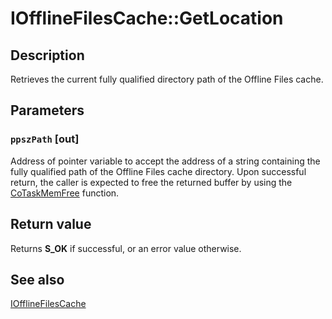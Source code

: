 # IOfflineFilesCache::GetLocation

## Description

Retrieves the current fully qualified directory path of the Offline Files cache.

## Parameters

### `ppszPath` [out]

Address of pointer variable to accept the address of a string containing the fully qualified path of the Offline Files cache directory. Upon successful return, the caller is expected to free the returned buffer by using the [CoTaskMemFree](https://learn.microsoft.com/windows/desktop/api/combaseapi/nf-combaseapi-cotaskmemfree) function.

## Return value

Returns **S_OK** if successful, or an error value otherwise.

## See also

[IOfflineFilesCache](https://learn.microsoft.com/previous-versions/windows/desktop/api/cscobj/nn-cscobj-iofflinefilescache)